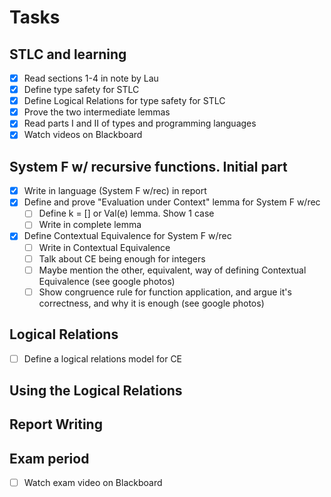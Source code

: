 # Tasks

## STLC and learning
- [x] Read sections 1-4 in note by Lau
- [x] Define type safety for STLC
- [x] Define Logical Relations for type safety for STLC
- [x] Prove the two intermediate lemmas
- [x] Read parts I and II of types and programming languages
- [x] Watch videos on Blackboard

## System F w/ recursive functions. Initial part
- [x] Write in language (System F w/rec) in report
- [x] Define and prove "Evaluation under Context" lemma for System F w/rec
  - [ ] Define k = [] or Val(e) lemma. Show 1 case
  - [ ] Write in complete lemma
- [x] Define Contextual Equivalence for System F w/rec
  - [ ] Write in Contextual Equivalence
  - [ ] Talk about CE being enough for integers
  - [ ] Maybe mention the other, equivalent, way of defining Contextual Equivalence (see google photos)
  - [ ] Show congruence rule for function application, and argue it's correctness, and why it is enough (see google photos)

## Logical Relations
- [ ] Define a logical relations model for CE

## Using the Logical Relations


## Report Writing


## Exam period
- [ ] Watch exam video on Blackboard